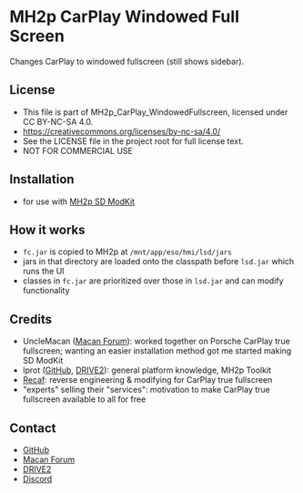 # MH2p CarPlay Windowed Full Screen
Changes CarPlay to windowed fullscreen (still shows sidebar).
## License
 - This file is part of MH2p_CarPlay_WindowedFullscreen, licensed under CC BY-NC-SA 4.0.
 - https://creativecommons.org/licenses/by-nc-sa/4.0/
 - See the LICENSE file in the project root for full license text.
 - NOT FOR COMMERCIAL USE
## Installation
 - for use with [MH2p SD ModKit](https://github.com/LawPaul/MH2p_SD_ModKit)
## How it works
 - `fc.jar` is copied to MH2p at `/mnt/app/eso/hmi/lsd/jars`
 - jars in that directory are loaded onto the classpath before `lsd.jar` which runs the UI
 - classes in `fc.jar` are prioritized over those in `lsd.jar` and can modify functionality
## Credits
 - UncleMacan ([Macan Forum](https://www.macanforum.com/members/unclemacan.173728/)): worked together on Porsche CarPlay true fullscreen; wanting an easier installation method got me started making SD ModKit
 - lprot ([GitHub](https://github.com/lprot), [DRIVE2](https://www.drive2.ru/users/lprot/)): general platform knowledge, MH2p Toolkit
 - [Recaf](https://github.com/Col-E/Recaf): reverse engineering & modifying for CarPlay true fullscreen
 - "experts" selling their "services": motivation to make CarPlay true fullscreen available to all for free
 ## Contact
 - [GitHub](https://github.com/LawPaul)
 - [Macan Forum](https://www.macanforum.com/members/carmines.174281/)
 - [DRIVE2](https://www.drive2.ru/users/lawsen/)
 - [Discord](https://discordapp.com/users/lawsen5734)